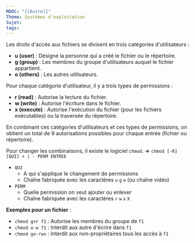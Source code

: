 ```yaml
---
MOOC: "[[Autre]]"
Thème: Systèmes d'exploitation
Sujet:
tags:
---
```


Les droits d'accès aux fichiers se divisent en trois catégories d'utilisateurs :

- **u (user)** : Désigne la personne qui a créé le fichier ou le répertoire.
- **g (group)** : Les membres du groupe d'utilisateurs auquel le fichier appartient.
- **o (others)** : Les autres utilisateurs.

Pour chaque catégorie d'utilisateur, il y a trois types de permissions :

- **r (read)** : Autorise la lecture du fichier.
- **w (write)** : Autorise l'écriture dans le fichier.
- **x (execute)** : Autorise l'exécution du fichier (pour les fichiers exécutables) ou la traversée du répertoire.

En combinant ces catégories d'utilisateurs et ces types de permissions, on obtient un total de 9 autorisations possibles pour chaque entrée (fichier ou répertoire).

Pour changer les combinaisons, il existe le logiciel `chmod`.
⇒ `chmod [-R] [QUI] + | - PERM ENTREE`

- `QUI`
    - A qui s'applique le changement de permissions
    - Chaîne fabriquée avec les caractères `u` `g` `o` (ou chaîne vidéo)
- `PERM`
    - Quelle permission on veut ajouter ou enlever
    - Chaîne fabriquée avec les caractères `r` `w` `x` `X`

**Exemples pour un fichier** :

- `chmod g+r f1` : Autorise les membres du groupe de `f1`
- `chmod o-w f1` : Interdit aux autre d'écrire dans `f1`
- `chmod go-rwx` : Interdit aux non-propriétaires tous les accès à `f1`

